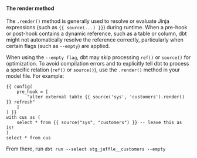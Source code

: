 #### The render method

The `.render()` method is generally used to resolve or evaluate Jinja expressions (such as `{{ source(...) }}`) during runtime. When a pre-hook or post-hook contains a dynamic reference, such as a table or column, dbt might not automatically resolve the reference correctly, particularly when certain flags (such as `--empty`) are applied.

When using the `--empty flag`, dbt may skip processing `ref()` or `source()` for optimization. To avoid compilation errors and to explicitly tell dbt to process a specific relation (`ref()` or `source()`), use the `.render()` method in your model file. For example:


<File name='models.sql'>

```Jinja
{{ config(
    pre_hook = [
        "alter external table {{ source('sys', 'customers').render() }} refresh"
    ]
) }}
with cus as (
    select * from {{ source("sys", "customers") }} -- leave this as is!
)
select * from cus
```

</File>

From there, run `dbt run --select stg_jaffle__customers --empty`